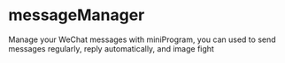 # messageManager
Manage your WeChat messages with miniProgram, you can used to send messages regularly, reply automatically, and image fight
